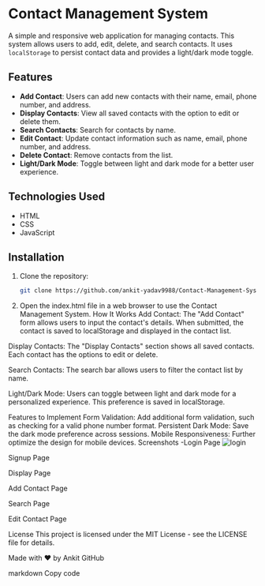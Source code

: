 # Contact Management System

A simple and responsive web application for managing contacts. This system allows users to add, edit, delete, and search contacts. It uses `localStorage` to persist contact data and provides a light/dark mode toggle.

## Features

- **Add Contact**: Users can add new contacts with their name, email, phone number, and address.
- **Display Contacts**: View all saved contacts with the option to edit or delete them.
- **Search Contacts**: Search for contacts by name.
- **Edit Contact**: Update contact information such as name, email, phone number, and address.
- **Delete Contact**: Remove contacts from the list.
- **Light/Dark Mode**: Toggle between light and dark mode for a better user experience.

## Technologies Used

- HTML
- CSS
- JavaScript

## Installation

1. Clone the repository:
   ```bash
   git clone https://github.com/ankit-yadav9988/Contact-Management-System.git
2. Open the index.html file in a web browser to use the Contact Management System.
How It Works
Add Contact: The "Add Contact" form allows users to input the contact's details. When submitted, the contact is saved to localStorage and displayed in the contact list.

Display Contacts: The "Display Contacts" section shows all saved contacts. Each contact has the options to edit or delete.

Search Contacts: The search bar allows users to filter the contact list by name.

Light/Dark Mode: Users can toggle between light and dark mode for a personalized experience. This preference is saved in localStorage.

Features to Implement
Form Validation: Add additional form validation, such as checking for a valid phone number format.
Persistent Dark Mode: Save the dark mode preference across sessions.
Mobile Responsiveness: Further optimize the design for mobile devices.
Screenshots
-Login Page
![login](https://github.com/user-attachments/assets/ad4e9d14-ae87-4768-9083-9b16e560feab)

Signup Page


Display Page


Add Contact Page


Search Page


Edit Contact Page


License
This project is licensed under the MIT License - see the LICENSE file for details.

Made with ❤️ by Ankit
GitHub

markdown
Copy code
